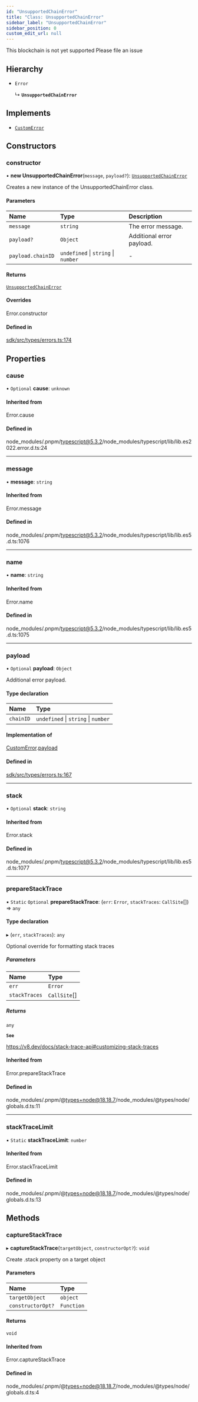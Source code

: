 ```yaml
---
id: "UnsupportedChainError"
title: "Class: UnsupportedChainError"
sidebar_label: "UnsupportedChainError"
sidebar_position: 0
custom_edit_url: null
---
```


This blockchain is not yet supported
Please file an issue

## Hierarchy

- `Error`

  ↳ **`UnsupportedChainError`**

## Implements

- [`CustomError`](../interfaces/CustomError.md)

## Constructors

### constructor

• **new UnsupportedChainError**(`message`, `payload?`): [`UnsupportedChainError`](UnsupportedChainError.md)

Creates a new instance of the UnsupportedChainError class.

#### Parameters

| Name              | Type                                | Description               |
| :---------------- | :---------------------------------- | :------------------------ |
| `message`         | `string`                            | The error message.        |
| `payload?`        | `Object`                            | Additional error payload. |
| `payload.chainID` | `undefined` \| `string` \| `number` | -                         |

#### Returns

[`UnsupportedChainError`](UnsupportedChainError.md)

#### Overrides

Error.constructor

#### Defined in

[sdk/src/types/errors.ts:174](https://github.com/hypercerts-org/hypercerts/blob/0793659/sdk/src/types/errors.ts#L174)

## Properties

### cause

• `Optional` **cause**: `unknown`

#### Inherited from

Error.cause

#### Defined in

node_modules/.pnpm/typescript@5.3.2/node_modules/typescript/lib/lib.es2022.error.d.ts:24

---

### message

• **message**: `string`

#### Inherited from

Error.message

#### Defined in

node_modules/.pnpm/typescript@5.3.2/node_modules/typescript/lib/lib.es5.d.ts:1076

---

### name

• **name**: `string`

#### Inherited from

Error.name

#### Defined in

node_modules/.pnpm/typescript@5.3.2/node_modules/typescript/lib/lib.es5.d.ts:1075

---

### payload

• `Optional` **payload**: `Object`

Additional error payload.

#### Type declaration

| Name      | Type                                |
| :-------- | :---------------------------------- |
| `chainID` | `undefined` \| `string` \| `number` |

#### Implementation of

[CustomError](../interfaces/CustomError.md).[payload](../interfaces/CustomError.md#payload)

#### Defined in

[sdk/src/types/errors.ts:167](https://github.com/hypercerts-org/hypercerts/blob/0793659/sdk/src/types/errors.ts#L167)

---

### stack

• `Optional` **stack**: `string`

#### Inherited from

Error.stack

#### Defined in

node_modules/.pnpm/typescript@5.3.2/node_modules/typescript/lib/lib.es5.d.ts:1077

---

### prepareStackTrace

▪ `Static` `Optional` **prepareStackTrace**: (`err`: `Error`, `stackTraces`: `CallSite`[]) => `any`

#### Type declaration

▸ (`err`, `stackTraces`): `any`

Optional override for formatting stack traces

##### Parameters

| Name          | Type         |
| :------------ | :----------- |
| `err`         | `Error`      |
| `stackTraces` | `CallSite`[] |

##### Returns

`any`

**`See`**

https://v8.dev/docs/stack-trace-api#customizing-stack-traces

#### Inherited from

Error.prepareStackTrace

#### Defined in

node_modules/.pnpm/@types+node@18.18.7/node_modules/@types/node/globals.d.ts:11

---

### stackTraceLimit

▪ `Static` **stackTraceLimit**: `number`

#### Inherited from

Error.stackTraceLimit

#### Defined in

node_modules/.pnpm/@types+node@18.18.7/node_modules/@types/node/globals.d.ts:13

## Methods

### captureStackTrace

▸ **captureStackTrace**(`targetObject`, `constructorOpt?`): `void`

Create .stack property on a target object

#### Parameters

| Name              | Type       |
| :---------------- | :--------- |
| `targetObject`    | `object`   |
| `constructorOpt?` | `Function` |

#### Returns

`void`

#### Inherited from

Error.captureStackTrace

#### Defined in

node_modules/.pnpm/@types+node@18.18.7/node_modules/@types/node/globals.d.ts:4
